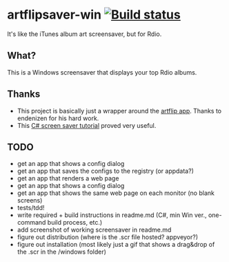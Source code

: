 # artflipsaver-win [![Build status](https://ci.appveyor.com/api/projects/status/uxxv0xdud2juspgx?svg=true)](https://ci.appveyor.com/project/gbranchaud/artflipsaver-win)
It's like the iTunes album art screensaver, but for Rdio.

## What?
This is a Windows screensaver that displays your top Rdio albums.

## Thanks
* This project is basically just a wrapper around the [artflip app](https://github.com/endenizen/artflip). Thanks to endenizen for his hard work.
* This [C# screen saver tutorial](http://www.harding.edu/fmccown/screensaver/screensaver.html) proved very useful.

## TODO
* get an app that shows a config dialog
* get an app that saves the configs to the registry (or appdata?)
* get an app that renders a web page
* get an app that shows a config dialog
* get an app that shows the same web page on each monitor (no blank screens)
* tests/tdd!
* write required + build instructions in readme.md (C#, min Win ver., one-command build process, etc.)
* add screenshot of working screensaver in readme.md
* figure out distribution (where is the .scr file hosted? appveyor?)
* figure out installation (most likely just a gif that shows a drag&drop of the .scr in the /windows folder)
